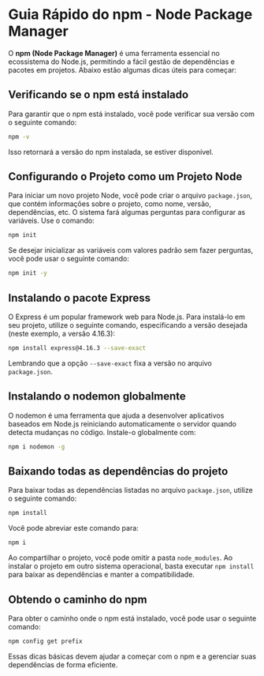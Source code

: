 # Guia Rápido do npm - Node Package Manager

O **npm (Node Package Manager)** é uma ferramenta essencial no ecossistema do Node.js, permitindo a fácil gestão de dependências e pacotes em projetos. Abaixo estão algumas dicas úteis para começar:

## Verificando se o npm está instalado
Para garantir que o npm está instalado, você pode verificar sua versão com o seguinte comando:

```bash
npm -v
```

Isso retornará a versão do npm instalada, se estiver disponível.

## Configurando o Projeto como um Projeto Node
Para iniciar um novo projeto Node, você pode criar o arquivo `package.json`, que contém informações sobre o projeto, como nome, versão, dependências, etc. O sistema fará algumas perguntas para configurar as variáveis. Use o comando:

```bash
npm init
```

Se desejar inicializar as variáveis com valores padrão sem fazer perguntas, você pode usar o seguinte comando:

```bash
npm init -y
```

## Instalando o pacote Express
O Express é um popular framework web para Node.js. Para instalá-lo em seu projeto, utilize o seguinte comando, especificando a versão desejada (neste exemplo, a versão 4.16.3):

```bash
npm install express@4.16.3 --save-exact
```

Lembrando que a opção `--save-exact` fixa a versão no arquivo `package.json`.

## Instalando o nodemon globalmente
O nodemon é uma ferramenta que ajuda a desenvolver aplicativos baseados em Node.js reiniciando automaticamente o servidor quando detecta mudanças no código. Instale-o globalmente com:

```bash
npm i nodemon -g
```

## Baixando todas as dependências do projeto
Para baixar todas as dependências listadas no arquivo `package.json`, utilize o seguinte comando:

```bash
npm install
```

Você pode abreviar este comando para:

```bash
npm i
```

Ao compartilhar o projeto, você pode omitir a pasta `node_modules`. Ao instalar o projeto em outro sistema operacional, basta executar `npm install` para baixar as dependências e manter a compatibilidade.

## Obtendo o caminho do npm
Para obter o caminho onde o npm está instalado, você pode usar o seguinte comando:

```bash
npm config get prefix
```

Essas dicas básicas devem ajudar a começar com o npm e a gerenciar suas dependências de forma eficiente.